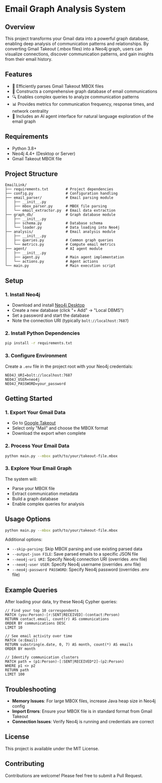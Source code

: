 # Email Graph Analysis System

## Overview
This project transforms your Gmail data into a powerful graph database, enabling deep analysis of communication patterns and relationships. By converting Gmail Takeout (.mbox files) into a Neo4j graph, users can visualize connections, discover communication patterns, and gain insights from their email history.

## Features
- 📧 Efficiently parses Gmail Takeout MBOX files
- 🔄 Constructs a comprehensive graph database of email communications
- 🔍 Enables complex queries to analyze communication patterns 
- 📊 Provides metrics for communication frequency, response times, and network centrality
- 🤖 Includes an AI agent interface for natural language exploration of the email graph

## Requirements
- Python 3.8+
- Neo4j 4.4+ (Desktop or Server)
- Gmail Takeout MBOX file

## Project Structure
```
EmailLink/
├── requirements.txt        # Project dependencies
├── config.py               # Configuration handling
├── email_parser/           # Email parsing module
│   ├── __init__.py
│   ├── mbox_parser.py      # MBOX file parsing
│   └── email_extractor.py  # Email data extraction
├── graph_db/               # Graph database module
│   ├── __init__.py
│   ├── schema.py           # Database schema
│   └── loader.py           # Data loading into Neo4j
├── analysis/               # Email analysis module
│   ├── __init__.py
│   ├── queries.py          # Common graph queries
│   └── metrics.py          # Compute email metrics
├── agent/                  # AI agent module
│   ├── __init__.py
│   ├── agent.py            # Main agent implementation
│   └── actions.py          # Agent actions
└── main.py                 # Main execution script
```

## Setup

### 1. Install Neo4j
- Download and install [Neo4j Desktop](https://neo4j.com/download/)
- Create a new database (click "+ Add" → "Local DBMS")
- Set a password and start the database
- Note the connection URI (typically `bolt://localhost:7687`)

### 2. Install Python Dependencies
```bash
pip install -r requirements.txt
```

### 3. Configure Environment
Create a `.env` file in the project root with your Neo4j credentials:
```
NEO4J_URI=bolt://localhost:7687
NEO4J_USER=neo4j
NEO4J_PASSWORD=your_password
```

## Getting Started

### 1. Export Your Gmail Data
- Go to [Google Takeout](https://takeout.google.com/)
- Select only "Mail" and choose the MBOX format
- Download the export when complete

### 2. Process Your Email Data
```bash
python main.py --mbox path/to/your/takeout-file.mbox
```

### 3. Explore Your Email Graph
The system will:
- Parse your MBOX file
- Extract communication metadata
- Build a graph database
- Enable complex queries for analysis

## Usage Options
```bash
python main.py --mbox path/to/your/takeout-file.mbox
```

Additional options:
- `--skip-parsing`: Skip MBOX parsing and use existing parsed data
- `--output-json FILE`: Save parsed emails to a specific JSON file
- `--neo4j-uri URI`: Specify Neo4j connection URI (overrides .env file)
- `--neo4j-user USER`: Specify Neo4j username (overrides .env file)
- `--neo4j-password PASSWORD`: Specify Neo4j password (overrides .env file)

## Example Queries
After loading your data, try these Neo4j Cypher queries:

```cypher
// Find your top 10 correspondents
MATCH (you:Person)-[r:SENT|RECEIVED]-(contact:Person)
RETURN contact.email, count(r) AS communications
ORDER BY communications DESC
LIMIT 10

// See email activity over time
MATCH (e:Email)
RETURN substring(e.date, 0, 7) AS month, count(*) AS emails
ORDER BY month

// Identify communication clusters
MATCH path = (p1:Person)-[:SENT|RECEIVED*2]-(p2:Person)
WHERE p1 <> p2
RETURN path
LIMIT 100
```

## Troubleshooting
- **Memory Issues**: For large MBOX files, increase Java heap size in Neo4j config
- **Import Errors**: Ensure your MBOX file is in standard format from Gmail Takeout
- **Connection Issues**: Verify Neo4j is running and credentials are correct

## License
This project is available under the MIT License.

## Contributing
Contributions are welcome! Please feel free to submit a Pull Request.